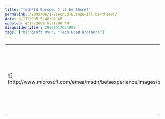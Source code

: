 ```yaml
---
title: "Tech*Ed Europe: I'll be there!"
permalink: /2005/06/17/TechEd-Europe-Ill-be-there!/
date: 6/17/2005 5:48:00 AM
updated: 6/17/2005 5:48:00 AM
disqusIdentifier: 20050617054800
tags: ["Microsoft MVP", "Tech Head Brothers"]
---
```

<table>
  <tbody>
  <tr>
    <td>![](http://www.microsoft.com/emea/msdn/betaexperience/images/banner_teched_150x130.gif)</td>
    <td valign="top">I finally got the confirmation of my registration to the 
      Tech*Ed 2005 Europe, held in Amsterdam.</td></tr></tbody></table>
